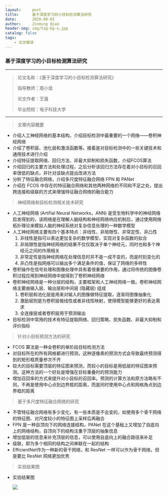 ```yaml
---
layout:     post
title:      基于深度学习的小目标检测算法研究
date:       2020-08-02
author:     Jinming Qiao
header-img: img/tag-bg-o.jpg
catalog: false
tags:
    - 论文解读
---
```

### 基于深度学习的小目标检测算法研究

---

> 论文名称：《基于深度学习的小目标检测算法研究》
>
> 指导教师：周小佳
>
> 论文作者：王强
>
> 毕业院校：电子科技大学

---



> 文章内容概要

- 介绍人工神经网络的基本结构，介绍目标检测中最重要的一个网络——卷积神经网络
- 介绍了卷积层、池化层和激活函数等。接着是对目标检测中的一些关键技术和通用技术进行介绍
- 介绍特征提取网络、回归方法、非最大抑制和损失函数，介绍FCOS算法
- 介绍回归的主要方法和处理过程，之后分析该回归方法存在着对小目标的召回率很低的缺点，并针对该缺点提出改进方法
- 分析了特征融合网络，介绍多尺度特征融合网络 FPN 和 PANet
- 介绍在 FCOS 中存在的特征融合网络和其他两种网络的不同和不足之处，提出跨连接和级联的方式来增强特征融合网络的融合能力



> 神经网络和目标检测相关技术研究

- 人工神经网络 (Artifial Neural Networks，ANN) 是受生物科学中的神经网络启发得到的，该网络是在理解人脑结构和神经网络响应机制后，通过使用网络拓扑理论来模拟人脑的神经系统对复杂信息处理的一种数学模型
- 人工神经网络主要有四个基本特点：非线性、非局限性、非常定性、非凸性
  1. 非线性是指可以表达更加复杂的数学模型，实现对复杂函数的拟合
  2. 非局限性是指神经网络的结果不仅仅取决于单个神经元，同时也和多个神经元之间的作用相关
  3. 非常定性是指神经网络在处理信息时并不是一成不变的，而是时刻变化的
  4. 非凸性是指网络可以输出多个满足条件的值，保证了网络的多样性
- 卷积操作在信号处理和图像处理中具有着很重要的作用，通过将传统的图像卷积过程应用到神经网络中就得到了卷积神经网络
- 卷积神经网络是一种分层的结构，主要框架和人工神经网络一致。卷积神经网络主要由输入层、输出层和中间层 (隐藏层) 组成
  1. 卷积层和池化层是用来对输入的图像做特征提取，逐渐将图像抽象化
  2. 激励层则是为卷积层做线性或者非线性映射，使得模型能够更好的表达需求
  3. 全连接层或者卷积层用于预测输出
- 目标检测中常用的技术有特征提取网络、回归策略、损失函数、非最大抑制和评价指标



> 针对小目标预测方法的研究

- FCOS 算法是一种全卷积的单阶段目标检测方法
- 对目标所在的所有网格都进行预测，这种逐像素的预测方式会导致最终预测得到的矩形框质量参次不齐
- 较大的目标需要顶层的特征图来预测，而较小的目标是用低层的特征图来预测。这种方法的一个好处是增强在目标重叠时的预测能力
- 增加召回率的方式来提升对小目标的召回率。预测的计算方法和原方法略有不同，不再是使用中心点到边界框的距离，而是同时使用中心点和网格角点到边界框的距离



> 基于多尺度特征融合网络的研究

- 不管特征融合网络有多少变化，有一些本质是不会变的，如使用多个骨干网络的特征图、对尺度较小的特征图上采样后再融合
- FPN 是一种自顶向下的网络连接结构，PANet 在这个基础上又增加了自底向上的网络结构，自顶向下的结构注重于顶层的抽象信息
- 增加低层的信息来补充顶层的信息，可以使用自底向上的融合路径来补足
- 级联，即为多个相同的结构之间串联在一起的结构
- EfficientNet作为一种新的骨干网络，和 ResNet 一样可以作为骨干网络，但是要比 ResNet 网络更加优秀



> 实验结果图

- 实验结果图

  ![](https://qiaojinming.github.io/pic\046_实验结果图.png)